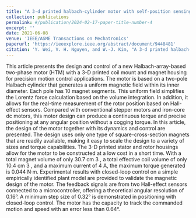 ```yaml
---
title: "A 3-d printed halbach-cylinder motor with self-position sensing for precision motions"
collection: publications
permalink: #/publication/2024-02-17-paper-title-number-4
excerpt: ''
date: 2021-06-08
venue: 'IEEE/ASME Transactions on Mechatronics'
paperurl: 'https://ieeexplore.ieee.org/abstract/document/9448481'
citation: 'Y. Wei, V. H. Nguyen, and W.-J. Kim, "A 3-d printed halbach-cylinder motor with self-position sensing for precision motions," IEEE/ASME Transactions on Mechatronics, vol. 27, no. 3, pp. 1489--1497, Jun. 2021.'
---
```


This article presents the design and control of a new Halbach-array-based two-phase motor (HTM) with a 3-D printed coil mount and magnet housing for precision motion control applications. The motor is based on a two-pole Halbach cylinder that generates a uniform magnetic field within its inner diameter. Each pole has 10 magnet segments. This uniform field simplifies the Lorentz force calculation based on the volume integration. In addition, it allows for the real-time measurement of the rotor position based on Hall-effect sensors. Compared with conventional stepper motors and iron-core dc motors, this motor design can produce a continuous torque and precise positioning at any angular position without a cogging torque. In this article, the design of the motor together with its dynamics and control are presented. The design uses only one type of square-cross-section magnets that are readily available, making it easy to scale the design to a variety of sizes and torque capabilities. The 3-D printed stator and rotor housings allow for the motor to be constructed at a low cost in a short time. With a total magnet volume of only 30.7 cm 3 , a total effective coil volume of only 10.4 cm 3 , and a maximum current of 4 A, the maximum torque generated is 0.044 N·m. Experimental results with closed-loop control on a simple empirically identified plant model are provided to validate the magnetic design of the motor. The feedback signals are from two Hall-effect sensors connected to a microcontroller, offering a theoretical angular resolution of 0.16°. A minimum step size of 0.32° is demonstrated in positioning with closed-loop control. The motor has the capacity to track the commanded motion and speed with an error less than 0.64°.
